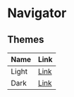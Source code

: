 # Navigator

## Themes
| Name  | Link                                                                                                |
|-------|-----------------------------------------------------------------------------------------------------|
| Light | [Link](https://www.realtimecolors.com/?colors=000000-f5f5f5-f5d000-f6f4e9-d6d6d6&fonts=Inter-Inter) |
| Dark  | [Link](https://www.realtimecolors.com/?colors=ffffff-0a0a0a-ffdc0a-121212-282828&fonts=Inter-Inter) |
